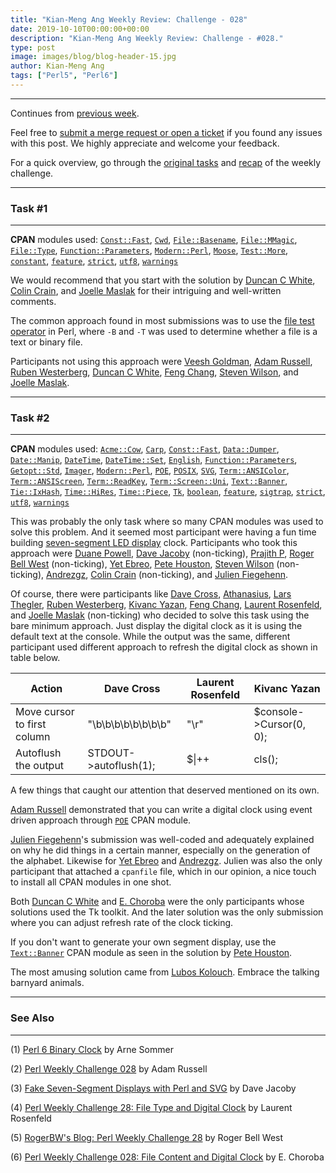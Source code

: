 ```yaml
---
title: "Kian-Meng Ang Weekly Review: Challenge - 028"
date: 2019-10-10T00:00:00+00:00
description: "Kian-Meng Ang Weekly Review: Challenge - #028."
type: post
image: images/blog/blog-header-15.jpg
author: Kian-Meng Ang
tags: ["Perl5", "Perl6"]
---
```

***
Continues from [previous week](/blog/review-challenge-027/).

Feel free to [submit a merge request or open a ticket](https://github.com/manwar/perlweeklychallenge) if you found any issues with this post. We highly appreciate and welcome your feedback.

For a quick overview, go through the [original tasks](/blog/perl-weekly-challenge-028/) and [recap](/blog/recap-challenge-028/) of the weekly challenge.


***
### Task #1
***

**CPAN** modules used: [`Const::Fast`](https://metacpan.org/pod/Const::Fast), [`Cwd`](https://metacpan.org/pod/Cwd), [`File::Basename`](https://metacpan.org/pod/File::Basename), [`File::MMagic`](https://metacpan.org/pod/File::MMagic), [`File::Type`](https://metacpan.org/pod/File::Type), [`Function::Parameters`](https://metacpan.org/pod/Function::Parameters), [`Modern::Perl`](https://metacpan.org/pod/Modern::Perl), [`Moose`](https://metacpan.org/pod/Moose), [`Test::More`](https://metacpan.org/pod/Test::More), [`constant`](https://metacpan.org/pod/constant), [`feature`](https://metacpan.org/pod/feature), [`strict`](https://metacpan.org/pod/strict), [`utf8`](https://metacpan.org/pod/utf8), [`warnings`](https://metacpan.org/pod/warnings)

We would recommend that you start with the solution by [Duncan C White](https://github.com/manwar/perlweeklychallenge-club/blob/master/challenge-028/duncan-c-white/perl5/ch-1.pl), [Colin Crain](https://github.com/manwar/perlweeklychallenge-club/blob/master/challenge-028/colin-crain/perl5/ch-1.pl), and [Joelle Maslak](https://github.com/manwar/perlweeklychallenge-club/blob/master/challenge-028/joelle-maslak/perl5/ch-1.pl) for their intriguing and well-written comments.

The common approach found in most submissions was to use the [file test operator](https://perldoc.perl.org/5.30.0/perlfunc.html#Alphabetical-Listing-of-Perl-Functions) in Perl, where `-B` and `-T` was used to determine whether a file is a text or binary file.

Participants not using this approach were [Veesh Goldman](https://github.com/manwar/perlweeklychallenge-club/blob/master/challenge-028/veesh-goldman/perl5/ch-1.pl), [Adam Russell](https://github.com/manwar/perlweeklychallenge-club/blob/master/challenge-028/adam-russell/perl5/ch-1.pl), [Ruben Westerberg](https://github.com/manwar/perlweeklychallenge-club/blob/master/challenge-028/ruben-westerberg/perl5/ch-1.pl), [Duncan C White](https://github.com/manwar/perlweeklychallenge-club/blob/master/challenge-028/duncan-c-white/perl5/ch-1.pl), [Feng Chang](https://github.com/manwar/perlweeklychallenge-club/blob/master/challenge-028/feng-chang/perl5/ch-1.pl), [Steven Wilson](https://github.com/manwar/perlweeklychallenge-club/blob/master/challenge-028/steven-wilson/perl5/ch-1.pl), and [Joelle Maslak](https://github.com/manwar/perlweeklychallenge-club/blob/master/challenge-028/joelle-maslak/perl5/ch-1.pl).

***
### Task #2
***

**CPAN** modules used: [`Acme::Cow`](https://metacpan.org/pod/Acme::Cow), [`Carp`](https://metacpan.org/pod/Carp), [`Const::Fast`](https://metacpan.org/pod/Const::Fast), [`Data::Dumper`](https://metacpan.org/pod/Data::Dumper), [`Date::Manip`](https://metacpan.org/pod/Date::Manip), [`DateTime`](https://metacpan.org/pod/DateTime), [`DateTime::Set`](https://metacpan.org/pod/DateTime::Set), [`English`](https://metacpan.org/pod/English), [`Function::Parameters`](https://metacpan.org/pod/Function::Parameters), [`Getopt::Std`](https://metacpan.org/pod/Getopt::Std), [`Imager`](https://metacpan.org/pod/Imager), [`Modern::Perl`](https://metacpan.org/pod/Modern::Perl), [`POE`](https://metacpan.org/pod/POE), [`POSIX`](https://metacpan.org/pod/POSIX), [`SVG`](https://metacpan.org/pod/SVG), [`Term::ANSIColor`](https://metacpan.org/pod/Term::ANSIColor), [`Term::ANSIScreen`](https://metacpan.org/pod/Term::ANSIScreen), [`Term::ReadKey`](https://metacpan.org/pod/Term::ReadKey), [`Term::Screen::Uni`](https://metacpan.org/pod/Term::Screen::Uni), [`Text::Banner`](https://metacpan.org/pod/Text::Banner), [`Tie::IxHash`](https://metacpan.org/pod/Tie::IxHash), [`Time::HiRes`](https://metacpan.org/pod/Time::HiRes), [`Time::Piece`](https://metacpan.org/pod/Time::Piece), [`Tk`](https://metacpan.org/pod/Tk), [`boolean`](https://metacpan.org/pod/boolean), [`feature`](https://metacpan.org/pod/feature), [`sigtrap`](https://metacpan.org/pod/sigtrap), [`strict`](https://metacpan.org/pod/strict), [`utf8`](https://metacpan.org/pod/utf8), [`warnings`](https://metacpan.org/pod/warnings)

This was probably the only task where so many CPAN modules was used to solve this problem. And it seemed most participant were having a fun time building [seven-segment LED display](https://en.wikipedia.org/wiki/Seven-segment_display) clock. Participants who took this approach were [Duane Powell](https://github.com/manwar/perlweeklychallenge-club/blob/master/challenge-028/duane-powell/perl5/ch-2.pl), [Dave Jacoby](https://github.com/manwar/perlweeklychallenge-club/blob/master/challenge-028/dave-jacoby/perl5/ch-2.pl) (non-ticking), [Prajith P](https://github.com/manwar/perlweeklychallenge-club/blob/master/challenge-028/prajith-p/perl5/ch-2.pl), [Roger Bell West](https://github.com/manwar/perlweeklychallenge-club/blob/master/challenge-028/roger-bell-west/perl5/ch-2.pl) (non-ticking), [Yet Ebreo](https://github.com/manwar/perlweeklychallenge-club/blob/master/challenge-028/yet-ebreo/perl5/ch-2.pl), [Pete Houston](https://github.com/manwar/perlweeklychallenge-club/blob/master/challenge-028/pete-houston/perl5/ch-2.pl), [Steven Wilson](https://github.com/manwar/perlweeklychallenge-club/blob/master/challenge-028/steven-wilson/perl5/ch-2.pl) (non-ticking), [Andrezgz](https://github.com/manwar/perlweeklychallenge-club/blob/master/challenge-028/andrezgz/perl5/ch-2.pl), [Colin Crain](https://github.com/manwar/perlweeklychallenge-club/blob/master/challenge-028/colin-crain/perl5/ch-2.pl) (non-ticking), and [Julien Fiegehenn](https://github.com/manwar/perlweeklychallenge-club/blob/master/challenge-028/julien-fiegehenn/perl5/ch-2.pl).

Of course, there were participants like [Dave Cross](https://github.com/manwar/perlweeklychallenge-club/blob/master/challenge-028/dave-cross/perl5/ch-2.pl), [Athanasius](https://github.com/manwar/perlweeklychallenge-club/blob/master/challenge-028/athanasius/perl5/ch-2.pl), [Lars Thegler](https://github.com/manwar/perlweeklychallenge-club/blob/master/challenge-028/lars-thegler/perl5/ch-2.pl), [Ruben Westerberg](https://github.com/manwar/perlweeklychallenge-club/blob/master/challenge-028/ruben-westerberg/perl5/ch-2.pl), [Kivanc Yazan](https://github.com/manwar/perlweeklychallenge-club/blob/master/challenge-028/kivanc-yazan/perl5/ch-2.pl), [Feng Chang](https://github.com/manwar/perlweeklychallenge-club/blob/master/challenge-028/feng-chang/perl5/ch-2.pl), [Laurent Rosenfeld](http://blogs.perl.org/users/laurent_r/2019/10/perl-weekly-challenge-28-file-type-and-digital-clock.html), and [Joelle Maslak](https://github.com/manwar/perlweeklychallenge-club/blob/master/challenge-028/joelle-maslak/perl5/ch-2.pl) (non-ticking) who decided to solve this task using the bare minimum approach. Just display the digital clock as it is using the default text at the console. While the output was the same, different participant used different approach to refresh the digital clock as shown in table below.

| Action                      | Dave Cross            | Laurent Rosenfeld | Kivanc Yazan            |
|-----------------------------|-----------------------|-------------------|-------------------------|
| Move cursor to first column | "\b\b\b\b\b\b\b\b"    | "\r"              | $console->Cursor(0, 0); |
| Autoflush the output        | STDOUT->autoflush(1); | $\|++             | cls();                  |

A few things that caught our attention that deserved mentioned on its own.

[Adam Russell](https://github.com/manwar/perlweeklychallenge-club/blob/master/challenge-028/adam-russell/perl5/ch-2.pl) demonstrated that you can write a digital clock using event driven approach through [`POE`](https://metacpan.org/pod/POE) CPAN module.

[Julien Fiegehenn](https://github.com/manwar/perlweeklychallenge-club/blob/master/challenge-028/julien-fiegehenn/perl5/ch-2.pl)'s submission was well-coded and adequately explained on why he did things in a certain manner, especially on the generation of the alphabet. Likewise for [Yet Ebreo](https://github.com/manwar/perlweeklychallenge-club/blob/master/challenge-028/yet-ebreo/perl5/ch-2.pl) and [Andrezgz](https://github.com/manwar/perlweeklychallenge-club/blob/master/challenge-028/andrezgz/perl5/ch-2.pl). Julien was also the only participant that attached a `cpanfile` file, which in our opinion, a nice touch to install all CPAN modules in one shot.

Both [Duncan C White](https://github.com/manwar/perlweeklychallenge-club/blob/master/challenge-028/duncan-c-white/perl5/ch-2.pl) and [E. Choroba](https://github.com/manwar/perlweeklychallenge-club/blob/master/challenge-028/e-choroba/perl5/ch-2.pl) were the only participants whose solutions used the Tk toolkit. And the later solution was the only submission where you can adjust refresh rate of the clock ticking.

If you don't want to generate your own segment display, use the [`Text::Banner`](https://metacpan.org/pod/Text::Banner) CPAN module as seen in the solution by [Pete Houston](https://github.com/manwar/perlweeklychallenge-club/blob/master/challenge-028/pete-houston/perl5/ch-2.pl).

The most amusing solution came from [Lubos Kolouch](https://github.com/manwar/perlweeklychallenge-club/blob/master/challenge-028/lubos-kolouch/perl5/ch-2.pl). Embrace the talking barnyard animals.

***
### See Also
***

(1) [Perl 6 Binary Clock](https://perl6.eu/binary-clock.html) by Arne Sommer


(2) [Perl Weekly Challenge 028](https://adamcrussell.livejournal.com/9784.html) by Adam Russell


(3) [Fake Seven-Segment Displays with Perl and SVG](https://jacoby.github.io/2019/10/01/fake-sevensegment-displays-with-perl-and-svg.html) by Dave Jacoby


(4) [Perl Weekly Challenge 28: File Type and Digital Clock](http://blogs.perl.org/users/laurent_r/2019/10/perl-weekly-challenge-28-file-type-and-digital-clock.html) by Laurent Rosenfeld


(5) [RogerBW's Blog: Perl Weekly Challenge 28](https://blog.firedrake.org/archive/2019/10/Perl_Weekly_Challenge_28.html) by Roger Bell West


(6) [Perl Weekly Challenge 028: File Content and Digital Clock](http://blogs.perl.org/users/e_choroba/2019/10/perl-weekly-challenge-028-file-content-and-digital-clock.html) by E. Choroba

